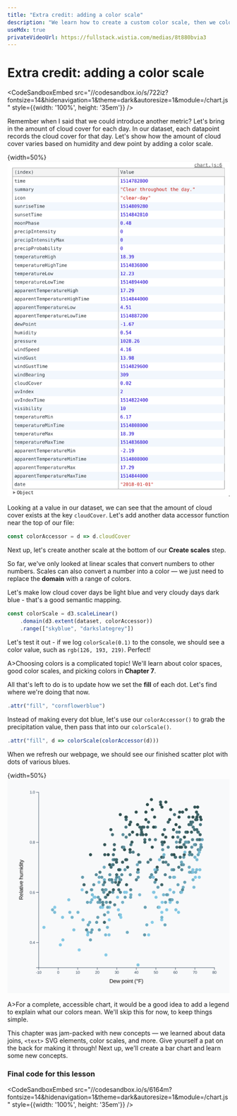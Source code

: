 ```yaml
---
title: "Extra credit: adding a color scale"
description: "We learn how to create a custom color scale, then we color our circles based on another metric: cloud cover."
useMdx: true
privateVideoUrl: https://fullstack.wistia.com/medias/8t880bvia3
---
```


# Extra credit: adding a color scale

<CodeSandboxEmbed
  src="//codesandbox.io/s/722iz?fontsize=14&hidenavigation=1&theme=dark&autoresize=1&module=/chart.js"
  style={{width: '100%', height: '35em'}}
/>

Remember when I said that we could introduce another metric? Let's bring in the amount of cloud cover for each day. In our dataset, each datapoint records the cloud cover for that day. Let's show how the amount of cloud cover varies based on humidity and dew point by adding a color scale.

{width=50%}
![Our dataset](./public/images/1-making-your-first-chart/dataset.png)

Looking at a value in our dataset, we can see that the amount of cloud cover exists at the key `cloudCover`. Let's add another data accessor function near the top of our file:

```javascript
const colorAccessor = d => d.cloudCover
```

Next up, let's create another scale at the bottom of our **Create scales** step.

So far, we've only looked at linear scales that convert numbers to other numbers. Scales can also convert a number into a color — we just need to replace the **domain** with a range of colors.

Let's make low cloud cover days be light blue and very cloudy days dark blue - that's a good semantic mapping.

```javascript
const colorScale = d3.scaleLinear()
    .domain(d3.extent(dataset, colorAccessor))
    .range(["skyblue", "darkslategrey"])
```

Let's test it out - if we log `colorScale(0.1)` to the console, we should see a color value, such as `rgb(126, 193, 219)`. Perfect!

A>Choosing colors is a complicated topic! We'll learn about color spaces, good color scales, and picking colors in **Chapter 7**.

All that's left to do is to update how we set the **fill** of each dot. Let's find where we're doing that now.

```javascript
.attr("fill", "cornflowerblue")
```

Instead of making every dot blue, let's use our `colorAccessor()` to grab the precipitation value, then pass that into our `colorScale()`.

```javascript
.attr("fill", d => colorScale(colorAccessor(d)))
```

When we refresh our webpage, we should see our finished scatter plot with dots of various blues.

{width=50%}
![Scatterplot with a color scale](./public/images/2-making-a-scatterplot/scatterplot-with-color.png)

A>For a complete, accessible chart, it would be a good idea to add a legend to explain what our colors mean. We'll skip this for now, to keep things simple.

This chapter was jam-packed with new concepts — we learned about data joins, `<text>` SVG elements, color scales, and more. Give yourself a pat on the back for making it through! Next up, we'll create a bar chart and learn some new concepts.

### Final code for this lesson

<CodeSandboxEmbed
  src="//codesandbox.io/s/6164m?fontsize=14&hidenavigation=1&theme=dark&autoresize=1&module=/chart.js"
  style={{width: '100%', height: '35em'}}
/>